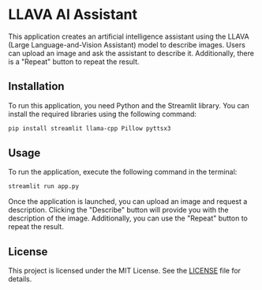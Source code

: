 # LLAVA AI Assistant

This application creates an artificial intelligence assistant using the LLAVA (Large Language-and-Vision Assistant) model to describe images. Users can upload an image and ask the assistant to describe it. Additionally, there is a "Repeat" button to repeat the result.

## Installation

To run this application, you need Python and the Streamlit library. You can install the required libraries using the following command:

```bash
pip install streamlit llama-cpp Pillow pyttsx3
```

## Usage

To run the application, execute the following command in the terminal:

```bash
streamlit run app.py
```

Once the application is launched, you can upload an image and request a description. Clicking the "Describe" button will provide you with the description of the image. Additionally, you can use the "Repeat" button to repeat the result.

## License

This project is licensed under the MIT License. See the [LICENSE](LICENSE) file for details.
